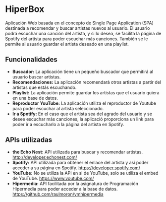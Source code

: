 # HiperBox

Aplicación Web basada en el concepto de Single Page Application (SPA) destinada a recomendar y buscar artistas nuevos al usuario. El usuario podrá escuchar una canción del artista, y si lo desea, se facilita la página de Spotify del artista para poder escuchar más canciones. También se le permite al usuario guardar el artista deseado en una playlist.

##  Funcionalidades

* **Buscador:** La aplicación tiene un pequeño buscador que permitirá al usuario buscar artistas.
* **Recomendaciones:** La aplicación recomendará otros artistas a partir del artistas que estás escuchando.
* **Playlist:** La aplicación permite guardar los artistas que el usuario quiera en una base de datos.
* **Reproductor YouTube:** La aplicación utiliza el reproductor de Youtube para poder escuchar al artista seleccionado.
* **Ir a Spotify:** En el caso que el artista sea del agrado del usuario y se desee escuchar más canciones, la aplicació proporciona un link para poder ir a escucharlo a la página del artista en Spotify.

## APIs utilizadas
* **the Echo Nest:** API utilizada para buscar y recomendar artistas. http://developer.echonest.com/
* **Spotify:** API utilizada para obtener el enlace del artista y así poder acceder a su página en Spotify. https://developer.spotify.com/
* **YouTube:** No se utiliza la API en si de YouTube, solo se utiliza el embed de YouTube. https://www.youtube.com/
* **Hipermedia:** API facilitada por la asignatura de Programación Hipermedia para poder acceder a la base de datos. https://github.com/raulmoron/vmhipermedia